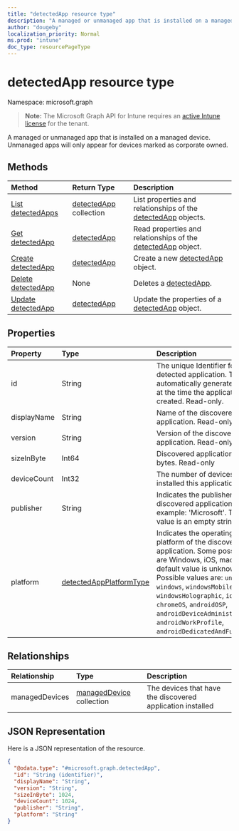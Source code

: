 ```yaml
---
title: "detectedApp resource type"
description: "A managed or unmanaged app that is installed on a managed device. Unmanaged apps will only appear for devices marked as corporate owned."
author: "dougeby"
localization_priority: Normal
ms.prod: "intune"
doc_type: resourcePageType
---
```


# detectedApp resource type

Namespace: microsoft.graph

> **Note:** The Microsoft Graph API for Intune requires an [active Intune license](https://go.microsoft.com/fwlink/?linkid=839381) for the tenant.

A managed or unmanaged app that is installed on a managed device. Unmanaged apps will only appear for devices marked as corporate owned.

## Methods
|Method|Return Type|Description|
|:---|:---|:---|
|[List detectedApps](../api/intune-devices-detectedapp-list.md)|[detectedApp](../resources/intune-devices-detectedapp.md) collection|List properties and relationships of the [detectedApp](../resources/intune-devices-detectedapp.md) objects.|
|[Get detectedApp](../api/intune-devices-detectedapp-get.md)|[detectedApp](../resources/intune-devices-detectedapp.md)|Read properties and relationships of the [detectedApp](../resources/intune-devices-detectedapp.md) object.|
|[Create detectedApp](../api/intune-devices-detectedapp-create.md)|[detectedApp](../resources/intune-devices-detectedapp.md)|Create a new [detectedApp](../resources/intune-devices-detectedapp.md) object.|
|[Delete detectedApp](../api/intune-devices-detectedapp-delete.md)|None|Deletes a [detectedApp](../resources/intune-devices-detectedapp.md).|
|[Update detectedApp](../api/intune-devices-detectedapp-update.md)|[detectedApp](../resources/intune-devices-detectedapp.md)|Update the properties of a [detectedApp](../resources/intune-devices-detectedapp.md) object.|

## Properties
|Property|Type|Description|
|:---|:---|:---|
|id|String|The unique Identifier for the detected application. This is automatically generated by Intune at the time the application is created. Read-only.|
|displayName|String|Name of the discovered application. Read-only|
|version|String|Version of the discovered application. Read-only|
|sizeInByte|Int64|Discovered application size in bytes. Read-only|
|deviceCount|Int32|The number of devices that have installed this application|
|publisher|String|Indicates the publisher of the discovered application. For example: 'Microsoft'.  The default value is an empty string.|
|platform|[detectedAppPlatformType](../resources/intune-devices-detectedappplatformtype.md)|Indicates the operating system / platform of the discovered application.  Some possible values are Windows, iOS, macOS. The default value is unknown (0). Possible values are: `unknown`, `windows`, `windowsMobile`, `windowsHolographic`, `ios`, `macOS`, `chromeOS`, `androidOSP`, `androidDeviceAdministrator`, `androidWorkProfile`, `androidDedicatedAndFullyManaged`.|

## Relationships
|Relationship|Type|Description|
|:---|:---|:---|
|managedDevices|[managedDevice](../resources/intune-devices-manageddevice.md) collection|The devices that have the discovered application installed|

## JSON Representation
Here is a JSON representation of the resource.
<!-- {
  "blockType": "resource",
  "keyProperty": "id",
  "@odata.type": "microsoft.graph.detectedApp"
}
-->
``` json
{
  "@odata.type": "#microsoft.graph.detectedApp",
  "id": "String (identifier)",
  "displayName": "String",
  "version": "String",
  "sizeInByte": 1024,
  "deviceCount": 1024,
  "publisher": "String",
  "platform": "String"
}
```




